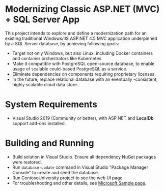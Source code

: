 Modernizing Classic ASP.NET (MVC) + SQL Server App
==================================================

This project intends to explore and define a modernization path
for an existing traditional Windows/IIS ASP.NET 4.5 MVC
application underpinned by a SQL Server database, by achieving
following goals:

- Target not only Windows, but also Linux, including Docker
containers and container orchestrators like Kubernetes.
- Make it compatible with PostgreSQL open-source database, to
enable usage of scalable could-based PostgreSQL as a service.
- Eliminate dependencies on components requiring proprietary
licenses.
- In the future, replace relational database with an eventually
-consistent, highly scalable cloud data store.

# System Requirements

- Visual Studio 2019 (Community or better), with ASP.NET and
**LocalDb** support add-ons installed.

# Building and Running

- Build solution in Visual Studio. Ensure all dependency NuGet
packages were restored.
- Run `database-update` command in Visual Studio "Package Manager
Console" to create and seed the database.
- Run ContosoUniversity project to see the web UI page.
- For troubleshooting and other details, see [Microsoft Sample 
page](https://code.msdn.microsoft.com/ASPNET-MVC-Application-b01a9fe8).
